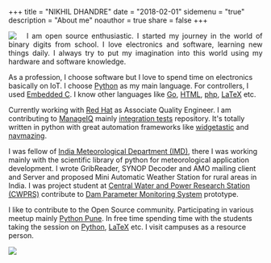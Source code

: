 +++
title = "NIKHIL DHANDRE"
date = "2018-02-01"
sidemenu = "true"
description = "About me"
noauthor = true 
share = false
+++

<div style="float:left ;margin-right:20px"><img src="/images/photo.png"></div>
<div style="text-align: justify;"> I am open source enthusiastic. I started my journey in the world of binary digits from school. I love electronics and software, learning new things daily. I always try to put my imagination into this world using my hardware and software knowledge.</div>

As a profession, I choose software but I love to spend time on electronics basically on IoT. I choose [Python](https://www.python.org/) as my main language. For controllers, I used [Embedded C](https://en.wikipedia.org/wiki/Embedded_C). I know other languages like [Go](https://golang.org/), [HTML](https://html.com/), [php](http://www.php.net/), [LaTeX](https://www.latex-project.org/) etc.

Currently working with [Red Hat](https://www.redhat.com/en) as Associate Quality Engineer. I am contributing to [ManageIQ](https://github.com/ManageIQ) mainly [integration tests](https://github.com/ManageIQ/integration_tests) repository. It's totally written in python with great automation frameworks like [widgetastic](https://github.com/RedHatQE/widgetastic.core) and [navmazing](https://github.com/RedHatQE/navmazing).

I was fellow of [India Meteorological Department (IMD)](http://www.imdpune.gov.in/), there I was working mainly with the scientific library of python for meteorological application development. I wrote GribReader, SYNOP Decoder and AMO mailing client and Server and proposed  Mini Automatic Weather Station for rural areas in India. I was project student at [Central Water and Power Research Station (CWPRS)](http://www.imdpune.gov.in/) contribute to [Dam Parameter Monitoring System](http://ieeexplore.ieee.org/document/8079375/?reload=true) prototype.

I like to contribute to the Open Source community. Participating in various meetup mainly [Python Pune](http://pune.python.org.in/). In free time spending time with the students taking the session on [Python](https://www.python.org/), [LaTeX](https://www.latex-project.org/) etc. I visit campuses as a resource person.

<div style="float:left;">
<a href="https://github.com/digitronik/CV/raw/master/RESUME:%20Nikhil_Dhandre.pdf" download="ndhandre-resume"><img src="/images/resume.png" 'Download Resume'/> </a>
 </div>

</br>